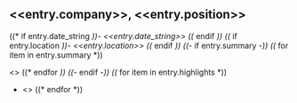 ## <<entry.company>>, <<entry.position>>

((* if entry.date_string *))- <<entry.date_string>>
((* endif *))
((* if entry.location *))- <<entry.location>>
((* endif *))
((*- if entry.summary -*))
((* for item in entry.summary *))

   <<item>>
((* endfor *))
((*- endif -*))
((* for item in entry.highlights *))
- <<item>>
((* endfor *))
